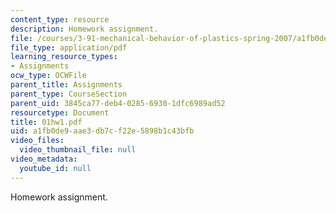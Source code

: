 ```yaml
---
content_type: resource
description: Homework assignment.
file: /courses/3-91-mechanical-behavior-of-plastics-spring-2007/a1fb0de9aae3db7cf22e5898b1c43bfb_01hw1.pdf
file_type: application/pdf
learning_resource_types:
- Assignments
ocw_type: OCWFile
parent_title: Assignments
parent_type: CourseSection
parent_uid: 3845ca77-deb4-0285-6930-1dfc6989ad52
resourcetype: Document
title: 01hw1.pdf
uid: a1fb0de9-aae3-db7c-f22e-5898b1c43bfb
video_files:
  video_thumbnail_file: null
video_metadata:
  youtube_id: null
---
```

Homework assignment.

